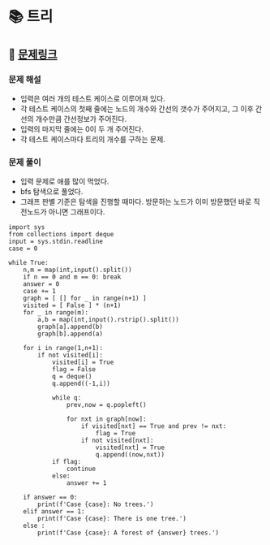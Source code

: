 
# 📚 트리

## 📌 [문제링크](https://www.acmicpc.net/problem/4803)

### 문제 해설

- 입력은 여러 개의 테스트 케이스로 이루어져 있다.
- 각 테스트 케이스의 첫째 줄에는 노드의 개수와 간선의 갯수가 주어지고, 그 이후 간선의 개수만큼 간선정보가 주어진다.
- 입력의 마지막 줄에는 0이 두 개 주어진다.
- 각 테스트 케이스마다 트리의 개수를 구하는 문제.

### 문제 풀이

- 입력 문제로 애를 많이 먹었다.
- bfs 탐색으로 풀었다.
- 그래프 판별 기준은 탐색을 진행할 때마다. 방문하는 노드가 이미 방문했던 바로 직전노드가 아니면 그래프이다.

```
import sys
from collections import deque
input = sys.stdin.readline
case = 0

while True:
    n,m = map(int,input().split())
    if n == 0 and m == 0: break
    answer = 0
    case += 1
    graph = [ [] for _ in range(n+1) ]
    visited = [ False ] * (n+1)
    for _ in range(m):
        a,b = map(int,input().rstrip().split())
        graph[a].append(b)
        graph[b].append(a)
    
    for i in range(1,n+1):
        if not visited[i]:
            visited[i] = True
            flag = False
            q = deque()
            q.append((-1,i))
            
            while q:
                prev,now = q.popleft()
                
                for nxt in graph[now]:
                    if visited[nxt] == True and prev != nxt:
                        flag = True
                    if not visited[nxt]:
                        visited[nxt] = True
                        q.append((now,nxt))
            if flag:
                continue
            else:
                answer += 1

    if answer == 0:
        print(f'Case {case}: No trees.')
    elif answer == 1:
        print(f'Case {case}: There is one tree.')
    else :
        print(f'Case {case}: A forest of {answer} trees.')
```
